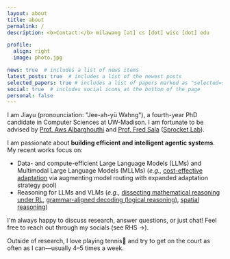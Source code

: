```yaml
---
layout: about
title: about
permalink: /
description: <b>Contact:</b> milawang [at] cs [dot] wisc [dot] edu

profile:
  align: right
  image: photo.jpg

news: true  # includes a list of news items
latest_posts: true  # includes a list of the newest posts
selected_papers: true # includes a list of papers marked as "selected={true}"
social: true  # includes social icons at the bottom of the page
personal: false
---
```

I am Jiayu (pronounciation: "Jee-ah-yü Wahng"), a fourth-year PhD candidate in Computer Sciences at UW-Madison. I am fortunate to be advised by [Prof. Aws Albarghouthi](https://pages.cs.wisc.edu/~aws/) and [Prof. Fred Sala](https://pages.cs.wisc.edu/~fredsala/) ([Sprocket Lab](https://sprocketlab.github.io/)). 

I am passionate about **building efficient and intelligent agentic systems**. My recent works focus on:
- Data- and compute-efficient Large Language Models (LLMs) and Multimodal Large Language Models (MLLMs) (*e.g.,* [cost-effective adaptation](https://arxiv.org/abs/2505.01449) via augmenting model routing with expanded adaptation strategy pool)
- Reasoning for LLMs and VLMs (*e.g.,* [dissecting mathematical reasoning under RL](https://arxiv.org/abs/2506.04723), [grammar-aligned decoding (logical reasoning)](https://arxiv.org/abs/2405.21047), [spatial reasoning](https://arxiv.org/abs/2406.14852))

I'm always happy to discuss research, answer questions, or just chat! Feel free to reach out through my socials (see RHS →).

Outside of research, I love playing tennis🎾 and try to get on the court as often as I can—usually 4–5 times a week.